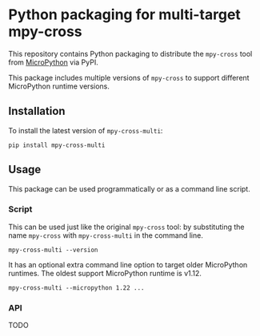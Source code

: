 # Python packaging for multi-target mpy-cross

This repository contains Python packaging to distribute the `mpy-cross` tool
from [MicroPython](https://github.com/micropython/micropython) via PyPI.

This package includes multiple versions of `mpy-cross` to support different
MicroPython runtime versions.

## Installation

To install the latest version of `mpy-cross-multi`:

    pip install mpy-cross-multi

## Usage

This package can be used programmatically or as a command line script.

### Script

This can be used just like the original `mpy-cross` tool: by substituting
the name `mpy-cross` with `mpy-cross-multi` in the command line.

    mpy-cross-multi --version

It has an optional extra command line option to target older MicroPython
runtimes. The oldest support MicroPython runtime is v1.12.

    mpy-cross-multi --micropython 1.22 ...

### API

TODO
